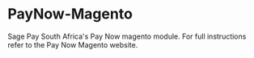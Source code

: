 PayNow-Magento
==============

Sage Pay South Africa's Pay Now magento module. For full instructions refer to the Pay Now Magento website.
